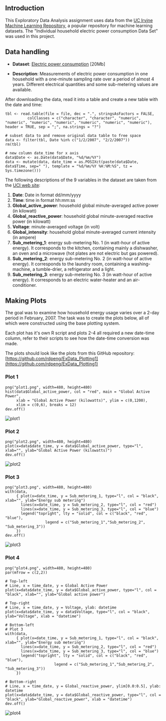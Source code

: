 ## Introduction

This Exploratory Data Analysis assignment uses data from
the <a href="http://archive.ics.uci.edu/ml/">UC Irvine Machine
Learning Repository</a>, a popular repository for machine learning
datasets. The "Individual household
electric power consumption Data Set" was used in this project.

## Data handling

* <b>Dataset</b>: <a href="https://d396qusza40orc.cloudfront.net/exdata%2Fdata%2Fhousehold_power_consumption.zip">Electric power consumption</a> [20Mb]

* <b>Description</b>: Measurements of electric power consumption in
one household with a one-minute sampling rate over a period of almost
4 years. Different electrical quantities and some sub-metering values
are available.

After downloading the data, read it into a table and create a new table with the date and time: 
```
tbl <- read.table(file = file, dec = ".", stringsAsFactors = FALSE, 
          colClasses = c("character", "character", "numeric", "numeric", "numeric", "numeric", "numeric", "numeric", "numeric"), header = TRUE, sep = ";", na.strings = "?")

# subset data to and remove original data table to free space
data <- filter(tbl, Date %in% c("1/2/2007", "2/2/2007"))
rm(tbl)

# new column date_time for x axis
data$Date <- as.Date(data$Date, "%d/%m/%Y")
data <- mutate(data, date_time = as.POSIXct(paste(data$Date, data$Time, sep=" "), template = "%d/%m/%Y %H:%M:%S", tz = Sys.timezone()))

```

The following descriptions of the 9 variables in the dataset are taken
from
the <a href="https://archive.ics.uci.edu/ml/datasets/Individual+household+electric+power+consumption">UCI
web site</a>:

<ol>
<li><b>Date</b>: Date in format dd/mm/yyyy </li>
<li><b>Time</b>: time in format hh:mm:ss </li>
<li><b>Global_active_power</b>: household global minute-averaged active power (in kilowatt) </li>
<li><b>Global_reactive_power</b>: household global minute-averaged reactive power (in kilowatt) </li>
<li><b>Voltage</b>: minute-averaged voltage (in volt) </li>
<li><b>Global_intensity</b>: household global minute-averaged current intensity (in ampere) </li>
<li><b>Sub_metering_1</b>: energy sub-metering No. 1 (in watt-hour of active energy). It corresponds to the kitchen, containing mainly a dishwasher, an oven and a microwave (hot plates are not electric but gas powered). </li>
<li><b>Sub_metering_2</b>: energy sub-metering No. 2 (in watt-hour of active energy). It corresponds to the laundry room, containing a washing-machine, a tumble-drier, a refrigerator and a light. </li>
<li><b>Sub_metering_3</b>: energy sub-metering No. 3 (in watt-hour of active energy). It corresponds to an electric water-heater and an air-conditioner.</li>
</ol>

## Making Plots

The goal was to examine how household energy usage
varies over a 2-day period in February, 2007. The task was to
create the plots below, all of which were constructed
using the base plotting system.

Each plot has it's own R script and plots 2-4 all required a new date-time column, refer to their scripts to see how the date-time conversion was made.

The plots should look like the plots from this GitHub repository:
[https://github.com/rdpeng/ExData_Plotting1](https://github.com/rdpeng/ExData_Plotting1)


### Plot 1

```
png("plot1.png", width=480, height=480)
hist(data$Global_active_power, col = "red", main = "Global Active Power", 
     xlab = "Global Active Power (kilowatts)", ylim = c(0,1200), 
     xlim = c(0,6), breaks = 12)
dev.off()
```

![plot1](plot1.png) 


### Plot 2

```
png("plot2.png", width=480, height=480)
plot(x=data$date_time, y = data$Global_active_power, type="l", xlab="", ylab="Global Active Power (kilowatts)")
dev.off()
```

![plot2](plot2.png) 


### Plot 3

```
png("plot3.png", width=480, height=480)
with(data, 
     { plot(x=date_time, y = Sub_metering_1, type="l", col = "black", xlab="", ylab="Energy sub metering")
       lines(x=date_time, y = Sub_metering_2, type="l", col = "red")
       lines(x=date_time, y = Sub_metering_3, type="l", col = "blue")
       legend("topright", lty = "solid", col = c("black", "red", "blue"), 
                  legend = c("Sub_metering_1","Sub_metering_2", "Sub_metering_3"))
     })
dev.off()
```

![plot3](plot3.png) 


### Plot 4

```
png("plot4.png", width=480, height=480)
par(mfrow = c(2,2))

# Top-left
# Line, x = time_date, y = Global Active Power
plot(x=data$date_time, y = data$Global_active_power, type="l", col = "black", xlab="", ylab="Global active power")

# Top-right
# Line, x = time_date, y = Voltage, ylab: datetime
plot(x=data$date_time, y = data$Voltage, type="l", col = "black", ylab="Voltage", xlab = "datetime")

# Bottom-left
# Plot 3
with(data, 
     { plot(x=date_time, y = Sub_metering_1, type="l", col = "black", xlab="", ylab="Energy sub metering")
       lines(x=date_time, y = Sub_metering_2, type="l", col = "red")
       lines(x=date_time, y = Sub_metering_3, type="l", col = "blue")
       legend("topright", lty = "solid", col = c("black", "red", "blue"), 
                      legend = c("Sub_metering_1","Sub_metering_2", "Sub_metering_3"))
     })

# Bottom-right
# Line, x = time_date, y = Global_reactive_power, ylim[0.0:0.5], ylab: datetime
plot(x=data$date_time, y = data$Global_reactive_power, type="l", col = "black", ylab="Global_reactive_power", xlab = "datetime")
dev.off()
```

![plot4](plot4.png) 

